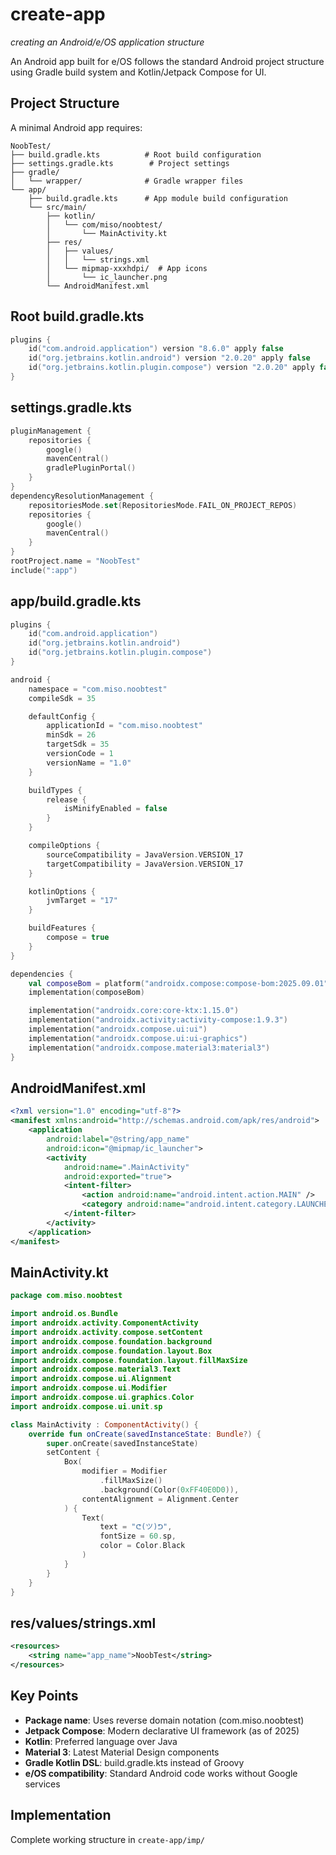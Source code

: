 # create-app
*creating an Android/e/OS application structure*

An Android app built for e/OS follows the standard Android project structure using Gradle build system and Kotlin/Jetpack Compose for UI.

## Project Structure

A minimal Android app requires:

```
NoobTest/
├── build.gradle.kts          # Root build configuration
├── settings.gradle.kts        # Project settings
├── gradle/
│   └── wrapper/              # Gradle wrapper files
└── app/
    ├── build.gradle.kts      # App module build configuration
    └── src/main/
        ├── kotlin/
        │   └── com/miso/noobtest/
        │       └── MainActivity.kt
        ├── res/
        │   ├── values/
        │   │   └── strings.xml
        │   └── mipmap-xxxhdpi/  # App icons
        │       └── ic_launcher.png
        └── AndroidManifest.xml
```

## Root build.gradle.kts

```kotlin
plugins {
    id("com.android.application") version "8.6.0" apply false
    id("org.jetbrains.kotlin.android") version "2.0.20" apply false
    id("org.jetbrains.kotlin.plugin.compose") version "2.0.20" apply false
}
```

## settings.gradle.kts

```kotlin
pluginManagement {
    repositories {
        google()
        mavenCentral()
        gradlePluginPortal()
    }
}
dependencyResolutionManagement {
    repositoriesMode.set(RepositoriesMode.FAIL_ON_PROJECT_REPOS)
    repositories {
        google()
        mavenCentral()
    }
}
rootProject.name = "NoobTest"
include(":app")
```

## app/build.gradle.kts

```kotlin
plugins {
    id("com.android.application")
    id("org.jetbrains.kotlin.android")
    id("org.jetbrains.kotlin.plugin.compose")
}

android {
    namespace = "com.miso.noobtest"
    compileSdk = 35

    defaultConfig {
        applicationId = "com.miso.noobtest"
        minSdk = 26
        targetSdk = 35
        versionCode = 1
        versionName = "1.0"
    }

    buildTypes {
        release {
            isMinifyEnabled = false
        }
    }

    compileOptions {
        sourceCompatibility = JavaVersion.VERSION_17
        targetCompatibility = JavaVersion.VERSION_17
    }

    kotlinOptions {
        jvmTarget = "17"
    }

    buildFeatures {
        compose = true
    }
}

dependencies {
    val composeBom = platform("androidx.compose:compose-bom:2025.09.01")
    implementation(composeBom)

    implementation("androidx.core:core-ktx:1.15.0")
    implementation("androidx.activity:activity-compose:1.9.3")
    implementation("androidx.compose.ui:ui")
    implementation("androidx.compose.ui:ui-graphics")
    implementation("androidx.compose.material3:material3")
}
```

## AndroidManifest.xml

```xml
<?xml version="1.0" encoding="utf-8"?>
<manifest xmlns:android="http://schemas.android.com/apk/res/android">
    <application
        android:label="@string/app_name"
        android:icon="@mipmap/ic_launcher">
        <activity
            android:name=".MainActivity"
            android:exported="true">
            <intent-filter>
                <action android:name="android.intent.action.MAIN" />
                <category android:name="android.intent.category.LAUNCHER" />
            </intent-filter>
        </activity>
    </application>
</manifest>
```

## MainActivity.kt

```kotlin
package com.miso.noobtest

import android.os.Bundle
import androidx.activity.ComponentActivity
import androidx.activity.compose.setContent
import androidx.compose.foundation.background
import androidx.compose.foundation.layout.Box
import androidx.compose.foundation.layout.fillMaxSize
import androidx.compose.material3.Text
import androidx.compose.ui.Alignment
import androidx.compose.ui.Modifier
import androidx.compose.ui.graphics.Color
import androidx.compose.ui.unit.sp

class MainActivity : ComponentActivity() {
    override fun onCreate(savedInstanceState: Bundle?) {
        super.onCreate(savedInstanceState)
        setContent {
            Box(
                modifier = Modifier
                    .fillMaxSize()
                    .background(Color(0xFF40E0D0)),
                contentAlignment = Alignment.Center
            ) {
                Text(
                    text = "ᕦ(ツ)ᕤ",
                    fontSize = 60.sp,
                    color = Color.Black
                )
            }
        }
    }
}
```

## res/values/strings.xml

```xml
<resources>
    <string name="app_name">NoobTest</string>
</resources>
```

## Key Points

- **Package name**: Uses reverse domain notation (com.miso.noobtest)
- **Jetpack Compose**: Modern declarative UI framework (as of 2025)
- **Kotlin**: Preferred language over Java
- **Material 3**: Latest Material Design components
- **Gradle Kotlin DSL**: build.gradle.kts instead of Groovy
- **e/OS compatibility**: Standard Android code works without Google services

## Implementation

Complete working structure in `create-app/imp/`
